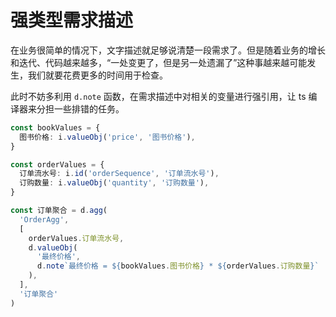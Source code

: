 # 强类型需求描述

在业务很简单的情况下，文字描述就足够说清楚一段需求了。但是随着业务的增长和迭代、代码越来越多，“一处变更了，但是另一处遗漏了”这种事越来越可能发生，我们就要花费更多的时间用于检查。

此时不妨多利用 `d.note` 函数，在需求描述中对相关的变量进行强引用，让 ts 编译器来分担一些排错的任务。

```ts
const bookValues = {
  图书价格: i.valueObj('price', '图书价格'),
}

const orderValues = {
  订单流水号: i.id('orderSequence', '订单流水号'),
  订购数量: i.valueObj('quantity', '订购数量'),
}

const 订单聚合 = d.agg(
  'OrderAgg',
  [
    orderValues.订单流水号,
    d.valueObj(
      '最终价格',
      d.note`最终价格 = ${bookValues.图书价格} * ${orderValues.订购数量}`
    ),
  ],
  '订单聚合'
)
```
